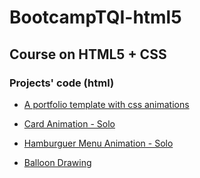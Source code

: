 # BootcampTQI-html5

## Course on HTML5 + CSS

### Projects' code (html)
* [A portfolio template with css animations](./tqi-html-css-project.html)

* [Card Animation - Solo](./card.html)

* [Hamburguer Menu Animation - Solo](./hamburguer.html)

* [Balloon Drawing](./balloon.html)
